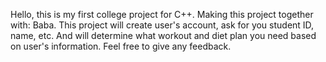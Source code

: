Hello, this is my first college project for C++.
Making this project together with: Baba.
This project will create user's account, ask for you student ID, name, etc. And will determine what workout and diet plan you need based on user's information.
Feel free to give any feedback.

